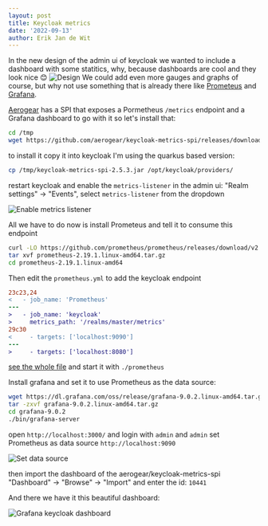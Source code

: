 ```yaml
---
layout: post
title: Keycloak metrics
date: '2022-09-13'
author: Erik Jan de Wit
---
```


In the new design of the admin ui of keycloak we wanted to include a dashboard with some statitics, why, because dashboards are cool and they look nice 😊
![Design](https://marvel-live.freetls.fastly.net/serve/2021/1/02af6b8ee3c54262a3c17ce94e3a5531.png?quality=95&fake=.png)
We could add even more gauges and graphs of course, but why not use something that is already there like [Prometeus][1] and [Grafana][2].

[Aerogear][3] has a SPI that exposes a Pormetheus `/metrics` endpoint and a Grafana dashboard to go with it so let's install that:

```bash
cd /tmp
wget https://github.com/aerogear/keycloak-metrics-spi/releases/download/2.5.3/keycloak-metrics-spi-2.5.3.jar
```

to install it copy it into keycloak I'm using the quarkus based version:

```bash
cp /tmp/keycloak-metrics-spi-2.5.3.jar /opt/keycloak/providers/
```
restart keycloak and enable the `metrics-listener` in the admin ui: "Realm settings" -> "Events", select `metrics-listener` from the dropdown

![Enable metrics listener](https://lh3.googleusercontent.com/NWUuyXJT9xLVu2BKLzJAsvqfM_yand0XfyuJYHp1xKc5BSidu_OC8Ffdp1I8pscCZ80VzM3MSpKmArzwg6iQuIxH_1Ti4of2EVDN22iV7L4hjZKneJ5deDPPfpVAZtzJhOnT8U80zHcsEkQPohqQbZtJocKYS_e2pqWjmYXpkJlR-ZPCR1R80dka-y32CHbG351WbDqI0pLj8LQyfjQqX4VtRfKDyHFK9UMWKAwRBSTuIy0NgbEjExDwOUoCmOWq6QXqUS2BH-jsNhv5w484SD1rA0GgB4ot59civBAa1Cqa-y0aMP7d-Sog1eLnDkCNGGT4AEOAzAGiiKmSTlPX5WyyjDC7r-NvG_wI9Il4ZAjL45oJTM9734LYf_m3aft5hy4VfBz3x0EjFAYsgAi2so8GqhN8Wu-5kqaWq95KE-oFHOgjx_opKAsEPlvhq9mtjYKUb0LcEKNUVkHkhro4NdXcYJ49B1IvDZUaJicDn9iXoPiZ08WRdyOyK_7cFMSTgg_IHOh22lKDHV4ZbjD8dMnVxTcppxXKq1v3ZclYGwPo0KpaXijcy2WbKhly6s5As_Osvida8po1OFVBP9baWH8oP3F2PvU2rD0w2qL3WHAu8OvHY8O7f3eOtqari2R9OWYX8VWCFiMAOZLnduHjdL_0XRrgwIpuuprkmuOKcIB-h4sm8b51XXr6EGdfn4jzPQg6zbyKWthLcAFYcR9eai5V0_0QJVcYnNOtG2Zmx7Xi8kciRmaVemg2204JzA3jZ5600LFMKi6h_X_2Zl-SwrnIPNIA3SVymJTWd37lSM2Nbp6kQ_At45PnDI7O2nugJDm2yQ2X03z69zrTfhaGJN58BRk=w921-h505-no?authuser=0)

All we have to do now is install Prometeus and tell it to consume this endpoint

```bash
curl -LO https://github.com/prometheus/prometheus/releases/download/v2.19.1/prometheus-2.19.1.linux-amd64.tar.gz
tar xvf prometheus-2.19.1.linux-amd64.tar.gz
cd prometheus-2.19.1.linux-amd64
```
Then edit the `prometheus.yml` to add the keycloak endpoint

```diff
23c23,24
<   - job_name: 'Prometheus'
---
>   - job_name: 'keycloak'
>     metrics_path: '/realms/master/metrics'
29c30
<     - targets: ['localhost:9090']
---
>     - targets: ['localhost:8080']
```
[see the whole file][4] and start it with `./prometheus`

Install grafana and set it to use Prometheus as the data source:

```bash
wget https://dl.grafana.com/oss/release/grafana-9.0.2.linux-amd64.tar.gz
tar -zxvf grafana-9.0.2.linux-amd64.tar.gz
cd grafana-9.0.2
./bin/grafana-server
```
open `http://localhost:3000/` and login with `admin` and `admin` set Prometheus as data source `http://localhost:9090`

![Set data source](https://lh3.googleusercontent.com/25bnsBkCQJ9z-5ceYM-zJD2_SRH9-MZjwep8M0sdaaHqhKDoFh-K9x4dTFKsYKHlBdTeekYjaXUIK4adXPRgWvwArB5p1BTIBQuqXmH1UP1VMK8ITcwsHQ6L0garp2Z5In87BFX5QoAPNCjtmLLoK7o7J3fDkKz156n3nBgRbP8PCAkKTER9TfY1JL3-0lquxE60G-mlWDqJSGW1bvtblCg1gNiOQwT3-JrP04U2woa6r3_XTjxDnVLPV8QTQzirEHSIvcPuyqzT-ohEEiD6W_pyav3y0LSZr5KKNnEvjTKyxl1ZlmElg7Q13wWbdn4DBgg-Am4sost58jWMcOLvV6KiPHsyKjVWQwSk8VaEz5jqzLp11NwP0-6Nd-oF92I18SIFTz7Xkbh5SpqJuYNwyxS0PuJqavyjFTGxoCOYA5s-UOsS9Fq696lLkzcvVeQ5OuC77tAoRrDttPeGva0lvKooN9Hn1TeticgGAVTgS-YzNjwncT81o_4af_uER6o9u6F7b6ThUObJBJHiOx_o8KS5cz5jr7l3vxWQoPyqeu2d49ONJL5riwkvflbQwh0shDnjtSKzlgwmeKC6bXZezJWHDCG-uEzkOjfcfEMQOE4_F92T09ORijmA1I75lES91JareNdHeliCBcS82MAtAPrXCtRTALX3lBpeqBTx3Z1gxbhIGWkyDPYYl86BMv59UnkacrWbTnr9SkDgFkA7_QWCZmxclMf7EWxoUgX-iEPMP75PlQ5-ERp_f9eI98u29tSVwHGeLAojcAd_e4x9EAL-QloapK7JOiEHVyt83LrC7BaQmPzcmLR_TTJQpIl8wFRvdEH9C3zr4Gs5Da-ugwYgkx0=w1407-h544-no?authuser=0)

then import the dashboard of the aerogear/keycloak-metrics-spi "Dashboard" -> "Browse" -> "Import" and enter the id: `10441`

And there we have it this beautiful dashboard:

![Grafana keycloak dashboard](https://lh3.googleusercontent.com/caPHTnN2G4A-ceIjBVktt_7n00ADdojaWZvWJtgVOqLHd0kcGNjxP7nBglba4DkE4ZYzgye0uV3plEOhYIVjVH9bUWVc6QNmIRDP1Pnc1ZjAZag6reVYQCm-ROTHvJHSilT-v6WDbZxiirq-rOupwwgqzBoLvbWvha8yvLDyqgpdrUOsXWEZGsr6ANrpE4bXazgtoTzfCQTJSsMzls-VuzAQwIi20dyoMApI-jc2v48fPeRCGElxOvlg1DGnY_ZhLgpdp-BheRbgYaB69gua2_d35UqTBLaS_DVuPW5SDknFznMZpjsXOuzN5UF7XfGXZIYK_cZr1lZ_LX0Vkl1lQ8hQr-HCDAEkZ-KMtCXlVMhckgohlO_dGvklDUi_Fr-SEiMHiEZl57oxNdarCx2jLXR_ehUkj-qVyBNoplN___iR1Bs9sdCvXDuZca94mH0MAkhxwRo4WsVfEE3IFYfYPjYRlH7ciJ9sQVNus7eME6FarzK5DUI-2jO8NNRtsCHweUDtduqmJTQK6En9wq6EJlUVCciEJ6g6-EK-eey4srbQQmlp3hlFcPwdHTFOC1PlAbPoyViDBO6LcjAaDoPJhuTqJddnlJOfMyu5d2ja-JKcg0TJzV6y6ydAiKjqDSnVqGaZ2-F3L-DiY3F96ebImPnkuNZf3oWjifSkBHsX4RohyDEVxBF3NnkZGUF9aDhcGQmI8ddHUf4IQ7ZL8q0d3H3818CF2Ye0mcdXI7C5qBVwQFJoXyusoPGMnzVzmRJtZKsql96SrIluvyaqXZ-OW04hxLQqFIfC99IFWYt5IaYHf_QnTKmSFnawNv1y0lNl8fJwQ_CdXCEwi1TPgAUE9gXd_OU=w1208-h783-no?authuser=0)

[1]: https://prometheus.io
[2]: https://grafana.com/
[3]: https://github.com/aerogear/keycloak-metrics-spi/
[4]: https://gist.github.com/edewit/0a270edc6ff43c6cfb5300a1ac857009
